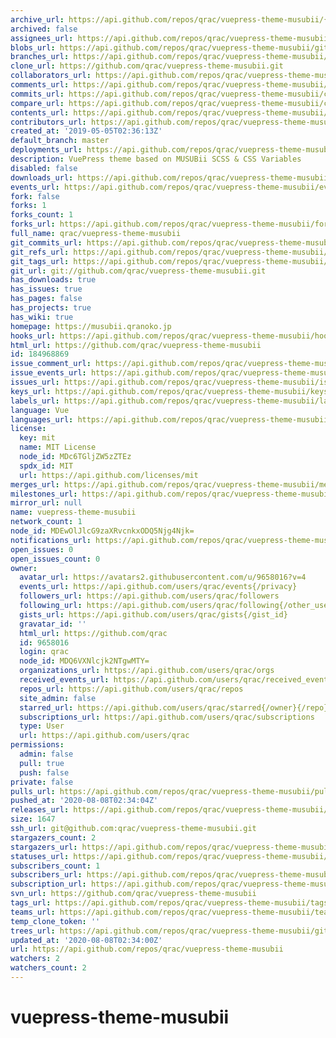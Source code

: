```yaml
---
archive_url: https://api.github.com/repos/qrac/vuepress-theme-musubii/{archive_format}{/ref}
archived: false
assignees_url: https://api.github.com/repos/qrac/vuepress-theme-musubii/assignees{/user}
blobs_url: https://api.github.com/repos/qrac/vuepress-theme-musubii/git/blobs{/sha}
branches_url: https://api.github.com/repos/qrac/vuepress-theme-musubii/branches{/branch}
clone_url: https://github.com/qrac/vuepress-theme-musubii.git
collaborators_url: https://api.github.com/repos/qrac/vuepress-theme-musubii/collaborators{/collaborator}
comments_url: https://api.github.com/repos/qrac/vuepress-theme-musubii/comments{/number}
commits_url: https://api.github.com/repos/qrac/vuepress-theme-musubii/commits{/sha}
compare_url: https://api.github.com/repos/qrac/vuepress-theme-musubii/compare/{base}...{head}
contents_url: https://api.github.com/repos/qrac/vuepress-theme-musubii/contents/{+path}
contributors_url: https://api.github.com/repos/qrac/vuepress-theme-musubii/contributors
created_at: '2019-05-05T02:36:13Z'
default_branch: master
deployments_url: https://api.github.com/repos/qrac/vuepress-theme-musubii/deployments
description: VuePress theme based on MUSUBii SCSS & CSS Variables
disabled: false
downloads_url: https://api.github.com/repos/qrac/vuepress-theme-musubii/downloads
events_url: https://api.github.com/repos/qrac/vuepress-theme-musubii/events
fork: false
forks: 1
forks_count: 1
forks_url: https://api.github.com/repos/qrac/vuepress-theme-musubii/forks
full_name: qrac/vuepress-theme-musubii
git_commits_url: https://api.github.com/repos/qrac/vuepress-theme-musubii/git/commits{/sha}
git_refs_url: https://api.github.com/repos/qrac/vuepress-theme-musubii/git/refs{/sha}
git_tags_url: https://api.github.com/repos/qrac/vuepress-theme-musubii/git/tags{/sha}
git_url: git://github.com/qrac/vuepress-theme-musubii.git
has_downloads: true
has_issues: true
has_pages: false
has_projects: true
has_wiki: true
homepage: https://musubii.qranoko.jp
hooks_url: https://api.github.com/repos/qrac/vuepress-theme-musubii/hooks
html_url: https://github.com/qrac/vuepress-theme-musubii
id: 184968869
issue_comment_url: https://api.github.com/repos/qrac/vuepress-theme-musubii/issues/comments{/number}
issue_events_url: https://api.github.com/repos/qrac/vuepress-theme-musubii/issues/events{/number}
issues_url: https://api.github.com/repos/qrac/vuepress-theme-musubii/issues{/number}
keys_url: https://api.github.com/repos/qrac/vuepress-theme-musubii/keys{/key_id}
labels_url: https://api.github.com/repos/qrac/vuepress-theme-musubii/labels{/name}
language: Vue
languages_url: https://api.github.com/repos/qrac/vuepress-theme-musubii/languages
license:
  key: mit
  name: MIT License
  node_id: MDc6TGljZW5zZTEz
  spdx_id: MIT
  url: https://api.github.com/licenses/mit
merges_url: https://api.github.com/repos/qrac/vuepress-theme-musubii/merges
milestones_url: https://api.github.com/repos/qrac/vuepress-theme-musubii/milestones{/number}
mirror_url: null
name: vuepress-theme-musubii
network_count: 1
node_id: MDEwOlJlcG9zaXRvcnkxODQ5Njg4Njk=
notifications_url: https://api.github.com/repos/qrac/vuepress-theme-musubii/notifications{?since,all,participating}
open_issues: 0
open_issues_count: 0
owner:
  avatar_url: https://avatars2.githubusercontent.com/u/9658016?v=4
  events_url: https://api.github.com/users/qrac/events{/privacy}
  followers_url: https://api.github.com/users/qrac/followers
  following_url: https://api.github.com/users/qrac/following{/other_user}
  gists_url: https://api.github.com/users/qrac/gists{/gist_id}
  gravatar_id: ''
  html_url: https://github.com/qrac
  id: 9658016
  login: qrac
  node_id: MDQ6VXNlcjk2NTgwMTY=
  organizations_url: https://api.github.com/users/qrac/orgs
  received_events_url: https://api.github.com/users/qrac/received_events
  repos_url: https://api.github.com/users/qrac/repos
  site_admin: false
  starred_url: https://api.github.com/users/qrac/starred{/owner}{/repo}
  subscriptions_url: https://api.github.com/users/qrac/subscriptions
  type: User
  url: https://api.github.com/users/qrac
permissions:
  admin: false
  pull: true
  push: false
private: false
pulls_url: https://api.github.com/repos/qrac/vuepress-theme-musubii/pulls{/number}
pushed_at: '2020-08-08T02:34:04Z'
releases_url: https://api.github.com/repos/qrac/vuepress-theme-musubii/releases{/id}
size: 1647
ssh_url: git@github.com:qrac/vuepress-theme-musubii.git
stargazers_count: 2
stargazers_url: https://api.github.com/repos/qrac/vuepress-theme-musubii/stargazers
statuses_url: https://api.github.com/repos/qrac/vuepress-theme-musubii/statuses/{sha}
subscribers_count: 1
subscribers_url: https://api.github.com/repos/qrac/vuepress-theme-musubii/subscribers
subscription_url: https://api.github.com/repos/qrac/vuepress-theme-musubii/subscription
svn_url: https://github.com/qrac/vuepress-theme-musubii
tags_url: https://api.github.com/repos/qrac/vuepress-theme-musubii/tags
teams_url: https://api.github.com/repos/qrac/vuepress-theme-musubii/teams
temp_clone_token: ''
trees_url: https://api.github.com/repos/qrac/vuepress-theme-musubii/git/trees{/sha}
updated_at: '2020-08-08T02:34:00Z'
url: https://api.github.com/repos/qrac/vuepress-theme-musubii
watchers: 2
watchers_count: 2
---
```


# vuepress-theme-musubii